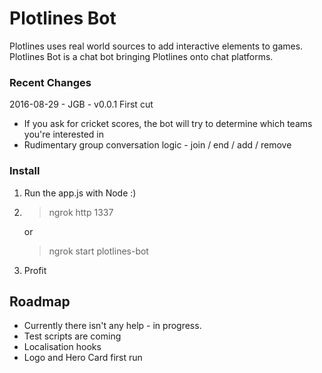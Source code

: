 ﻿# Plotlines Bot

Plotlines uses real world sources to add interactive elements to games. Plotlines Bot is a chat bot bringing Plotlines onto chat platforms.

### Recent Changes

2016-08-29 - JGB - v0.0.1 First cut
 - If you ask for cricket scores, the bot will try to determine which teams you're interested in
 - Rudimentary group conversation logic - join / end / add / remove

### Install
 1. Run the app.js with Node :)
 2. > ngrok http 1337
    
    or

    > ngrok start plotlines-bot
 3. Profit
 
## Roadmap
 - Currently there isn't any help - in progress.
 - Test scripts are coming
 - Localisation hooks
 - Logo and Hero Card first run